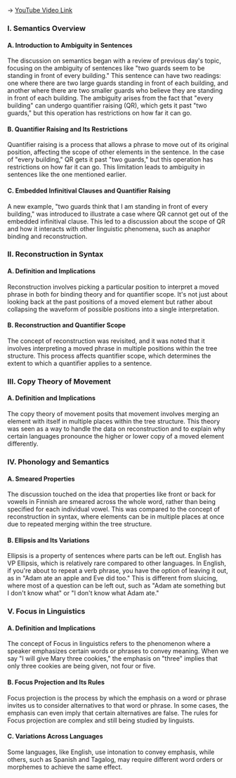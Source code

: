 -> [YouTube Video Link](https://www.youtube.com/watch?v=msSCIvkjbHI&list=PLUl4u3cNGP63BZGNOqrF2qf_yxOjuG35j&index=19&pp=iAQB)

### I. Semantics Overview
#### A. Introduction to Ambiguity in Sentences

The discussion on semantics began with a review of previous day's topic, focusing on the ambiguity of sentences like "two guards seem to be standing in front of every building." This sentence can have two readings: one where there are two large guards standing in front of each building, and another where there are two smaller guards who believe they are standing in front of each building. The ambiguity arises from the fact that "every building" can undergo quantifier raising (QR), which gets it past "two guards," but this operation has restrictions on how far it can go.

#### B. Quantifier Raising and Its Restrictions

Quantifier raising is a process that allows a phrase to move out of its original position, affecting the scope of other elements in the sentence. In the case of "every building," QR gets it past "two guards," but this operation has restrictions on how far it can go. This limitation leads to ambiguity in sentences like the one mentioned earlier.

#### C. Embedded Infinitival Clauses and Quantifier Raising

A new example, "two guards think that I am standing in front of every building," was introduced to illustrate a case where QR cannot get out of the embedded infinitival clause. This led to a discussion about the scope of QR and how it interacts with other linguistic phenomena, such as anaphor binding and reconstruction.

### II. Reconstruction in Syntax
#### A. Definition and Implications

Reconstruction involves picking a particular position to interpret a moved phrase in both for binding theory and for quantifier scope. It's not just about looking back at the past positions of a moved element but rather about collapsing the waveform of possible positions into a single interpretation.

#### B. Reconstruction and Quantifier Scope

The concept of reconstruction was revisited, and it was noted that it involves interpreting a moved phrase in multiple positions within the tree structure. This process affects quantifier scope, which determines the extent to which a quantifier applies to a sentence.

### III. Copy Theory of Movement
#### A. Definition and Implications

The copy theory of movement posits that movement involves merging an element with itself in multiple places within the tree structure. This theory was seen as a way to handle the data on reconstruction and to explain why certain languages pronounce the higher or lower copy of a moved element differently.

### IV. Phonology and Semantics
#### A. Smeared Properties

The discussion touched on the idea that properties like front or back for vowels in Finnish are smeared across the whole word, rather than being specified for each individual vowel. This was compared to the concept of reconstruction in syntax, where elements can be in multiple places at once due to repeated merging within the tree structure.

#### B. Ellipsis and Its Variations

Ellipsis is a property of sentences where parts can be left out. English has VP Ellipsis, which is relatively rare compared to other languages. In English, if you're about to repeat a verb phrase, you have the option of leaving it out, as in "Adam ate an apple and Eve did too." This is different from sluicing, where most of a question can be left out, such as "Adam ate something but I don't know what" or "I don't know what Adam ate."

### V. Focus in Linguistics
#### A. Definition and Implications

The concept of Focus in linguistics refers to the phenomenon where a speaker emphasizes certain words or phrases to convey meaning. When we say "I will give Mary three cookies," the emphasis on "three" implies that only three cookies are being given, not four or five.

#### B. Focus Projection and Its Rules

Focus projection is the process by which the emphasis on a word or phrase invites us to consider alternatives to that word or phrase. In some cases, the emphasis can even imply that certain alternatives are false. The rules for Focus projection are complex and still being studied by linguists.

#### C. Variations Across Languages

Some languages, like English, use intonation to convey emphasis, while others, such as Spanish and Tagalog, may require different word orders or morphemes to achieve the same effect.